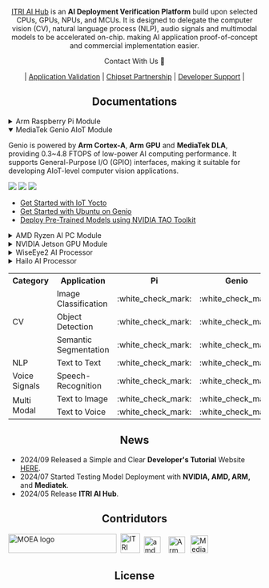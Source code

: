 <div align="center">
  
  [ITRI AI Hub](https://e-aihub.dev/) is an **AI Deployment Verification Platform** build upon selected CPUs, GPUs, NPUs, and MCUs. It is designed to delegate the computer vision (CV), natural language process (NLP), audio signals and multimodal models to be accelerated on-chip. making AI application proof-of-concept and commercial implementation easier.

Contact With Us :wave:

| [Application Validation](mailto:sylvia.chan@itri.org.tw) | [Chipset Partnership](mailto:Markv.chen1996@itri.org.tw) | [Developer Support](mailto:Markv.chen1996@itri.org.tw) |

</div>

## <div align="center">Documentations</div>

<details>
<summary>Arm Raspberry Pi Module</summary>

The Raspberry Pi module is powered by **Arm Cortex-A** processors, offering a balance of performance and energy efficiency. It is ideal for prototyping and deploying AI applications in edge computing scenarios. The module supports a wide range of peripherals and interfaces, making it versatile for various IoT and AI projects.

![](https://img.shields.io/badge/OS-Raspberry_Pi_OS_|_Ubuntu-orange) ![](https://img.shields.io/badge/Python-3.9-green) ![](https://img.shields.io/badge/Framework-TensorFlow_|_PyTorch-blue)
  * [Get Started with Raspberry Pi OS](https://www.raspberrypi.com/documentation/computers/getting-started.html)
  * [Deploy AI Models on Raspberry Pi](https://www.tensorflow.org/lite/guide/python)
  * [Optimize AI Performance with ONNX Runtime](https://onnxruntime.ai/)

</details>

<details open>
<summary>MediaTek Genio AIoT Module</summary>

Genio is powered by **Arm Cortex-A**, **Arm GPU** and **MediaTek DLA**, providing 0.3~4.8 FTOPS of low-power AI computing performance. It supports General-Purpose I/O (GPIO) interfaces, making it suitable for developing AIoT-level computer vision applications.

![](https://img.shields.io/badge/OS-Ubuntu_|_Yocto-orange) ![](https://img.shields.io/badge/NeuronPilot-v6-blue) ![](https://img.shields.io/badge/Python-3.7-green)
  * [Get Started with IoT Yocto](https://mediatek.gitlab.io/aiot/doc/aiot-dev-guide/master/sw/yocto/get-started.html)
  * [Get Started with Ubuntu on Genio](https://mediatek.gitlab.io/genio/doc/ubuntu/get-started.html)
  * [Deploy Pre-Trained Models using NVIDIA TAO Toolkit](https://mediatek.gitlab.io/genio/doc/tao/index.html)

</details>

<details>
<summary>AMD Ryzen AI PC Module</summary>

AMD Ryzen AI processors are SoCs specifically designed for AI PCs, integrating the most powerful **Zen CPU**, **M iGPU** and **XDNA NPU**, capable of delivering up to 50 TOPs of AI performance.

![](https://img.shields.io/badge/OS-Windows-orange) ![](https://img.shields.io/badge/Quark_Quantizer-latest-blue) ![](https://img.shields.io/badge/Vitis_AI_EP-latest-blue) ![](https://img.shields.io/badge/DirectML_EP-latest-blue) ![](https://img.shields.io/badge/Python->3.6-green)
  * [Development Flow Overview](https://ryzenai.docs.amd.com/en/latest/index.html)
  * [Examples, Demos, Tutorials for Ryzen AI Software](https://ryzenai.docs.amd.com/en/latest/examples.html)
  * [AMD Quark Quantizer for Efficient AI Model Deployment](https://www.amd.com/en/developer/resources/technical-articles/amd-quark-quantizer-for-efficient-ai-model-deployment.html)

</details>

<details>
<summary>NVIDIA Jetson GPU Module</summary>
  
Jetson Orin is a cutting-edge SoC tailored for edge AI applications, featuring an **Arm CPU** and the most powerful **Ampere GPUs**. It delivers impressive AI performance ranging from 67~275 TOPS.

![](https://img.shields.io/badge/OS-Ubuntu_|_JetPack-orange) ![](https://img.shields.io/badge/TensorRT-latest-blue) ![](https://img.shields.io/badge/Python->3.6-green)

</details>

<details>
<summary>WiseEye2 AI Processor</summary>

The WiseEye2 AI Processor is a low-power AI solution designed for always-on applications such as vision and audio recognition. It integrates **Arm Cortex-M** cores and a dedicated **AI accelerator**, delivering efficient AI inference for edge devices. Its compact design and low power consumption make it suitable for battery-powered devices.

![](https://img.shields.io/badge/OS-FreeRTOS_|_RT-Thread-orange) ![](https://img.shields.io/badge/Framework-TensorFlow_Lite_Micro-blue) ![](https://img.shields.io/badge/Language-C_|_C++-green)
  * [Get Started with WiseEye2 Development](https://www.itri.org.tw/wiseeye2)
  * [Deploy AI Models with TensorFlow Lite Micro](https://www.tensorflow.org/lite/microcontrollers)
  * [Optimize Power Efficiency for AI Applications](https://developer.arm.com/solutions/machine-learning-on-arm/efficient-ml)

 
</details>

<details>
<summary>Hailo AI Processor</summary>

Hailo offers 26~40 TOPs expansion cards designed for accelerating computer vision process. It provide **mPCIe/M.2 interface** to connect with above modules. **(*registration is required to access the documents)**

![](https://img.shields.io/badge/Data_Compiler-3.27.0-blue) ![](https://img.shields.io/badge/PyHailoRT-4.17-blue) ![](https://img.shields.io/badge/Python-3.8-green)
  * [Install Dataflow Compiler with Evaluation Board](https://hailo.ai/developer-zone/documentation/dataflow-compiler-v3-27-0/?sp_referrer=install/install.html)
  * [Install HailoRT(PCIe Driver) and pyHailoRT with mPCIe or M.2 board](https://hailo.ai/developer-zone/documentation/hailort-v4-17-0/?sp_referrer=install/install.html#ubuntu-installer-requirements)
</details>


<table>
    <tr>
        <th>Category</th>
        <th>Application</th>
        <th>Pi<br>
        <th>Genio<br>
        <th>Ryzen</th>
        <th>Jetson</th>
        <th>WE</th>
        <th>Hailo</th>
    </tr>
    <tr>
        <td rowspan=3>CV</td>
        <td>Image Classification</td>
        <td>:white_check_mark:</td>
        <td>:white_check_mark:</td>
        <td>:white_check_mark:</td>
        <td>:white_check_mark:</td>
        <td>:white_check_mark:</td>
        <td>:white_check_mark:</td>
    </tr>
    <tr>
        <td>Object Detection</td>
        <td>:white_check_mark:</td>
        <td>:white_check_mark:</td>
        <td>:white_check_mark:</td>
        <td>:white_check_mark:</td>
        <td>:white_check_mark:</td>
        <td>:white_check_mark:</td>
    </tr>
    <tr>
        <td>Semantic Segmentation</td>
        <td>:white_check_mark:</td>
        <td>:white_check_mark:</td>
        <td>:white_check_mark:</td>
        <td>:white_check_mark:</td>
        <td>:white_check_mark:</td>
        <td>:white_check_mark:</td>
    </tr>
    <tr>
        <td rowspan=1>NLP</td>
        <td>Text to Text</td>
        <td>:white_check_mark:</td>
        <td>:white_check_mark:</td>
        <td>:white_check_mark:</td>
        <td>:white_check_mark:</td>
        <td>:black_square_button:</td>
        <td>:black_square_button:</td>
    </tr>
    <tr>
        <td rowspan=1>Voice Signals</td>
        <td>Speech-Recognition</td>
        <td>:white_check_mark:</td>
        <td>:white_check_mark:</td>
        <td>:white_check_mark:</td>
        <td>:white_check_mark:</td>
        <td>:black_square_button:</td>
        <td>:black_square_button:</td>
    </tr>
    <tr>
        <td rowspan=2>Multi Modal</td>
        <td>Text to Image</td>
        <td>:white_check_mark:</td>
        <td>:white_check_mark:</td>
        <td>:white_check_mark:</td>
        <td>:white_check_mark:</td>
        <td>:black_square_button:</td>
        <td>:black_square_button:</td>
    </tr>
    <tr>
        <td>Text to Voice</td>
        <td>:white_check_mark:</td>
        <td>:white_check_mark:</td>
        <td>:white_check_mark:</td>
        <td>:white_check_mark:</td>
        <td>:black_square_button:</td>
        <td>:black_square_button:</td>
    </tr>
</table>

## <div align="center">News</div>

* 2024/09 Released a Simple and Clear **Developer's Tutorial** Website [HERE](https://r300-ai.github.io/ITRI-AI-Hub/).
* 2024/07 Started Testing Model Deployment with **NVIDIA, AMD, ARM,** and **Mediatek**.
* 2024/05 Release **ITRI AI Hub**.
  
## <div align="center">Contridutors</div>

<a href="https://www.moea.gov.tw/Mns/populace/home/Home.aspx" target="AI晶片異質整合模組前瞻製造平台計畫"><img src="https://github.com/R300-AI/ITRI-AI-Hub/blob/main/docs/assets/images/logo/moea_logo.png" alt="MOEA logo" height="38" width="216"></a>&nbsp;
<a href="https://www.itri.org.tw/index.aspx" target="工業技術研究院"><img src="https://github.com/R300-AI/ITRI-AI-Hub/blob/main/docs/assets/images/logo/itri_EL_A.jpg" alt="ITRI logo" height="39"></a>&nbsp;
<a href="https://www.amd.com/zh-tw.html" target="amd"><img src="https://github.com/R300-AI/ITRI-AI-Hub/blob/main/docs/assets/images/logo/amd_logo.png" alt="amd logo" height="33"></a>&nbsp;&nbsp;&nbsp;
<a href="https://www.arm.com/zh-TW/" target="Arm"><img src="https://github.com/R300-AI/ITRI-AI-Hub/blob/main/docs/assets/images/logo/arm_logo.png" alt="Arm logo" height="33"></a>&nbsp;&nbsp;
<a href="https://www-stage.mediatek.com/zh-tw/" target="聯發科技"><img src="https://github.com/R300-AI/ITRI-AI-Hub/blob/main/docs/assets/images/logo/mediatek_logo.png" alt="MediaTek logo" height="35"></a>&nbsp;


## <div align="center">License</div>

